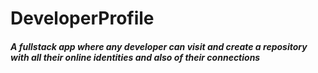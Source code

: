 # DeveloperProfile

##### A fullstack app where any developer can visit and create a repository with all their online identities and also of their connections
